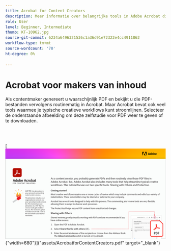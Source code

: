 ```yaml
---
title: Acrobat for Content Creators
description: Meer informatie over belangrijke tools in Adobe Acrobat die helpen creatieve workflows te stroomlijnen
role: User
level: Beginner, Intermediate
thumb: KT-10962.jpg
source-git-commit: 6234a6496321536c1a36d91e72322e4cc4911862
workflow-type: tm+mt
source-wordcount: '70'
ht-degree: 0%

---
```


# Acrobat voor makers van inhoud

Als contentmaker genereert u waarschijnlijk PDF en bekijkt u die PDF-bestanden vervolgens routinematig in Acrobat. Maar Acrobat bevat ook veel tools waarmee je typische creatieve workflows kunt stroomlijnen. Selecteer de onderstaande afbeelding om deze zelfstudie voor PDF weer te geven of te downloaden.

<br> 

[![Afbeelding van eerste pagina van zelfstudie](assets/Acrobatforcontentcreators.png){&quot;width=680&quot;}](&quot;assets/AcrobatforContentCreators.pdf&quot; target=&quot;_blank&quot;)